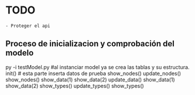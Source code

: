 # TODO 
    - Proteger el api


## Proceso de inicializacion y comprobación del modelo
py -i testModel.py #al instanciar model ya se crea las tablas y su estructura.
init() # esta parte inserta datos de prueba
show_nodes()
update_nodes()
show_nodes()
show_data(1)
show_data(2)
update_data()
show_data(1)
show_data(2)
show_types()
update_types()
show_types()

